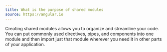 ```yaml
---
title: What is the purpose of shared modules
source: https://angular.io
---
```


Creating shared modules allows you to organize and streamline your code. You can put commonly used directives, pipes, and components into one module and then import just that module wherever you need it in other parts of your application.
